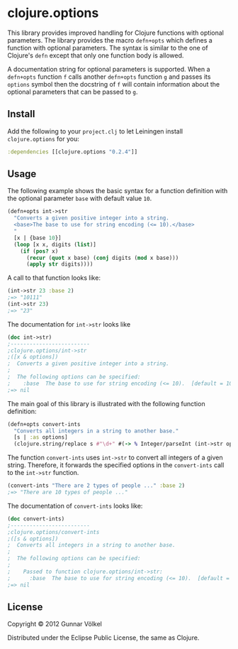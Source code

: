 # clojure.options

This library provides improved handling for Clojure functions with optional parameters.
The library provides the macro ```defn+opts``` which defines a function with optional parameters.
The syntax is similar to the one of Clojure's ```defn``` except that only one function body is allowed.

A documentation string for optional parameters is supported.
When a ```defn+opts``` function ```f``` calls another ```defn+opts``` function ```g``` and passes its ```options``` symbol
then the docstring of ```f``` will contain information about the optional parameters that can be passed to ```g```.

## Install

Add the following to your ```project.clj``` to let Leiningen install ```clojure.options``` for you:

```clj
:dependencies [[clojure.options "0.2.4"]]
```

## Usage

The following example shows the basic syntax for a function definition with the optional parameter ```base``` with default value ```10```.

```clj
(defn+opts int->str
  "Converts a given positive integer into a string.
  <base>The base to use for string encoding (<= 10).</base>
  "
  [x | {base 10}]
  (loop [x x, digits (list)]
    (if (pos? x)
      (recur (quot x base) (conj digits (mod x base)))
      (apply str digits))))
```
A call to that function looks like:

```clj
(int->str 23 :base 2)
;=> "10111"
(int->str 23)
;=> "23"
```

The documentation for ```int->str``` looks like

```clj
(doc int->str)
;-------------------------
;clojure.options/int->str
;([x & options])
;  Converts a given positive integer into a string.
;
;  The following options can be specified:
;    :base  The base to use for string encoding (<= 10).  [default = 10]
;=> nil
```

The main goal of this library is illustrated with the following function definition:

```clj
(defn+opts convert-ints
  "Converts all integers in a string to another base."
  [s | :as options]
  (clojure.string/replace s #"\d+" #(-> % Integer/parseInt (int->str options))))
```

The function ```convert-ints``` uses ```int->str``` to convert all integers of a given string.
Therefore, it forwards the specified options in the ```convert-ints``` call to the ```int->str``` function.

```clj
(convert-ints "There are 2 types of people ..." :base 2)
;=> "There are 10 types of people ..."
```

The documentation of ```convert-ints``` looks like:

```clj
(doc convert-ints)
;-------------------------
;clojure.options/convert-ints
;([s & options])
;  Converts all integers in a string to another base.
;
;  The following options can be specified:
;
;    Passed to function clojure.options/int->str:
;      :base  The base to use for string encoding (<= 10).  [default = 10]
;=> nil
```

## License

Copyright © 2012 Gunnar Völkel

Distributed under the Eclipse Public License, the same as Clojure.

